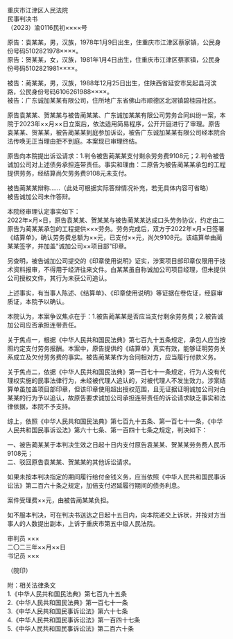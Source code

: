 重庆市江津区人民法院  
民事判决书  
（2023）渝0116民初××××号  

原告：袁某某，男，汉族，1978年1月9日出生，住重庆市江津区蔡家镇，公民身份号码5102821978××××。  
原告：贺某某，女，汉族，1981年1月4日出生，住重庆市江津区蔡家镇，公民身份号码5102821981××××。  

被告：蔺某某，男，汉族，1988年12月25日出生，住陕西省延安市吴起县河滨路，公民身份号码6106261988××××。  
被告：广东诚加某某有限公司，住所地广东省佛山市顺德区北滘镇碧桂园社区。  

原告袁某某、贺某某与被告蔺某某、广东诚加某某有限公司劳务合同纠纷一案，本院于2023年××月××日立案后，依法适用简易程序，公开开庭进行了审理。原告袁某某、贺某某，被告蔺某某到庭参加诉讼，被告广东诚加某某有限公司经本院合法传唤无正当理由拒不到庭。本案现已审理终结。  

原告向本院提出诉讼请求：1.判令被告蔺某某支付剩余劳务费9108元；2.判令被告诚加公司对上述债务承担连带责任。事实和理由：二原告为被告蔺某某承包的工程提供劳务，经结算尚欠劳务费9108元未支付。  

被告蔺某某辩称......（此处可根据实际答辩情况补充，若无具体内容可省略）  
被告诚加公司未作答辩。  

本院经审理认定事实如下：  
2022年×月×日，原告袁某某、贺某某与被告蔺某某达成口头劳务协议，约定由二原告为蔺某某承包的工程提供×××劳务。劳务完成后，双方于2022年×月×日签署《结算单》，确认劳务费总额为××元，已支付××元，尚欠9108元。该结算单由蔺某某签字，并加盖"诚加公司××项目部"印章。  

另查明，被告诚加公司提交的《印章使用说明》证实，涉案项目部印章仅限用于技术资料报审，不得用于经济往来文件。白某某虽自称诚加公司项目经理，但未提供公司授权文件，其行为未获公司追认。  

上述事实，有当事人陈述、《结算单》、《印章使用说明》等证据在卷佐证，经庭审质证，本院予以确认。  

本院认为，本案争议焦点在于：1.被告蔺某某是否应当支付剩余劳务费；2.被告诚加公司应否承担连带责任。  

关于焦点一，根据《中华人民共和国民法典》第七百九十五条规定，承包人应当按照约定支付劳务报酬。本案中，原告提供的《结算单》真实有效，能够证明劳务关系成立及欠付劳务费的事实。被告蔺某某作为合同相对方，应当履行付款义务。  

关于焦点二，依据《中华人民共和国民法典》第一百七十一条规定，行为人没有代理权实施的民事法律行为，未经被代理人追认的，对被代理人不发生效力。涉案结算单虽加盖项目部印章，但该印章使用超出授权范围，且无证据证明诚加公司对白某某的行为予以追认，故原告要求诚加公司承担连带责任的诉讼请求缺乏事实和法律依据，本院不予支持。  

综上，依照《中华人民共和国民法典》第七百九十五条、第一百七十一条，《中华人民共和国民事诉讼法》第六十七条、第一百四十七条之规定，判决如下：  

一、被告蔺某某于本判决生效之日起十日内支付原告袁某某、贺某某劳务费人民币9108元；  
二、驳回原告袁某某、贺某某的其他诉讼请求。  

如果未按本判决指定的期间履行给付金钱义务，应当依照《中华人民共和国民事诉讼法》第二百六十条之规定，加倍支付迟延履行期间的债务利息。  

案件受理费××元，由被告蔺某某负担。  

如不服本判决，可在判决书送达之日起十五日内，向本院递交上诉状，并按对方当事人的人数提出副本，上诉于重庆市第五中级人民法院。  

审判员 ×××  
二〇二三年××月××日  
书记员 ×××  

（院印）  

附：相关法律条文  
1.《中华人民共和国民法典》第七百九十五条  
2.《中华人民共和国民法典》第一百七十一条  
3.《中华人民共和国民事诉讼法》第六十七条  
4.《中华人民共和国民事诉讼法》第一百四十七条  
5.《中华人民共和国民事诉讼法》第二百六十条